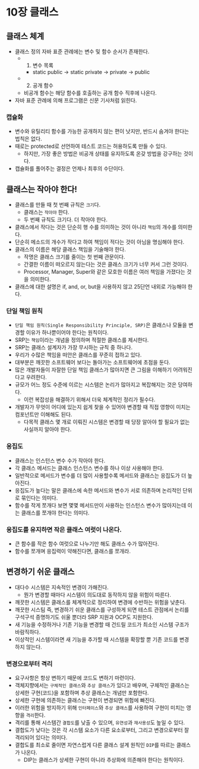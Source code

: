 # 10장 클래스

## 클래스 체계

- 클래스 정의 자바 표준 관례에는 변수 및 함수 순서가 존재한다.
  - 1. 변수 목록
    - static public -> static private -> private -> public
  - 2. 공개 함수
  - 비공개 함수는 해당 함수를 호출하는 공개 함수 직후에 나온다.
- 자바 표준 관례에 의해 프로그램은 신문 기사처럼 읽힌다.

### 캡슐화

- 변수와 유틸리티 함수를 가능한 공개하지 않는 편이 낫지만, 반드시 숨겨야 한다는 법칙은 없다.
- 때로는 protected로 선언하여 테스트 코드는 허용하도록 만들 수 있다.
  - 하지만, 가장 좋은 방법은 비공개 상태를 유지하도록 온갖 방법을 강구하는 것이다.
- 캡슐화를 풀어주는 결정은 언제나 최후의 수단이다.

## 클래스는 작아야 한다!

- 클래스를 만들 때 첫 번째 규칙은 `크기`다.
  - 클래스는 `작아야` 한다.
  - 두 번째 규칙도 크기다. 더 작아야 한다.
- 클래스에서 작다는 것은 단순히 행 수를 의미하는 것이 아니라 `책임`의 개수를 의미한다.
- 단순히 메소드의 개수가 작다고 하여 책임이 적다는 것이 아님을 명심해야 한다.
- 클래스의 이름은 해당 클래스 책임을 기술해야 한다.
  - 작명은 클래스 크기를 줄이는 첫 번째 관문이다.
  - 간결한 이름이 떠오르지 않는다는 것은 클래스 크기가 너무 커서 그런 것이다.
  - Processor, Manager, Super와 같은 모호한 이름은 여러 책임을 가졌다는 것을 의미한다.
- 클래스에 대한 설명은 if, and, or, but을 사용하지 않고 25단언 내외로 가능해야 한다.

### 단일 책임 원칙

- `단일 책임 원칙(Single Responsibility Principle, SRP)`은 클래스나 모듈을 변경할 이유가 하나뿐이어야 한다는 원칙이다.
- SRP는 `책임`이라는 개념을 정의하며 적절한 클래스를 제시한다.
- SRP는 클래스 설계자가 가장 무시하는 규칙 중 하나다.
- 우리가 수많은 책임을 떠안은 클래스를 꾸준히 접하고 있다.
- 대부분은 깨끗한 소프트웨어 보다는 돌아가는 소프트웨어에 초점을 둔다.
- 많은 개발자들이 자잘한 단일 책임 클래스가 많아지면 큰 그림을 이해하기 어려워진다고 우려한다.
- 규모가 어느 정도 수준에 이르는 시스템은 논리가 많아지고 복잡해지는 것은 당여하다.
  - 이런 복잡성을 해결하기 위해서 더욱 체계적인 정리가 필수다.
- 개발자가 무엇이 어디에 있는지 쉽게 찾을 수 있어야 변경할 때 직접 영향이 미치는 컴포넌트만 이해해도 된다.
  - 다목적 클래스 몇 개로 이뤄진 시스템은 변경할 때 당장 알아야 할 필요가 없는 사실까지 알아야 한다.

### 응집도

- 클래스는 인스턴스 변수 수가 작아야 한다.
- 각 클래스 메서드는 클래스 인스턴스 변수를 하나 이상 사용해야 한다.
- 일반적으로 메서드가 변수를 더 많이 사용할수록 메서드와 클래스는 응집도가 더 높아진다.
- 응집도가 높다는 말은 클래스에 속한 메서드와 변수가 서로 의존하며 논리적인 단위로 묶인다는 의미다.
- 함수를 작게 쪼개다 보면 몇몇 메서드만이 사용하는 인스턴스 변수가 많아지는데 이는 클래스를 쪼개야 한다는 의미다.

### 응집도를 유지하면 작은 클래스 여럿이 나온다.

- 큰 함수를 작은 함수 여럿으로 나누기만 해도 클래스 수가 많아진다.
- 함수를 쪼개며 응집력이 약해진다면, 클래스를 쪼개라.

## 변경하기 쉬운 클래스

- 대다수 시스템은 지속적인 변경이 가해진다.
  - 뭔가 변경할 때마다 시스템이 의도대로 동작하지 않을 위험이 따른다.
- 깨끗한 시스템은 클래스를 체계적으로 정리하여 변경에 수반하는 위험을 낮춘다.
- 깨끗한 시스팀 즉, 변경하기 쉬운 클래스를 구성하게 되면 테스트 관점에서 논리를 구석구석 증명하기도 쉬울 뿐더라 SRP 지원과 OCP도 지원한다.
- 새 기능을 수정하거나 기존 기능을 변경할 때 건드릴 코드가 최소인 시스템 구조가 바람직하다.
- 이상적인 시스템이라면 새 기능을 추가할 때 시스템을 확장할 뿐 기존 코드를 변경하지 않는다.

### 변경으로부터 격리

- 요구사항은 항상 변하기 때문에 코드도 변하기 마련이다.
- 객체지향에서는 `구체적인 클래스`와 `추상 클래스`가 있다고 배우며, 구체적인 클래스는 상세한 구현(코드)을 포함하며 추상 클래스는 개념만 포함한다.
- 상세한 구현에 의존하는 클래스는 구현이 변경되면 위험에 빠진다.
- 이러한 위험을 방지하기 위해 `인터페이스`와 `추상 클래스`를 사용하여 구현이 미치는 영향을 `격리`한다.
- 격리를 통해 시스템간 `결합도`를 낮출 수 있으며, `유연성`과 `재사용성`도 높일 수 있다.
- 결합도가 낮다는 것은 각 시스템 요소가 다른 요소로부터, 그리고 변경으로부터 잘 격리되어 있다는 의미다.
- 결합도를 최소로 줄이면 자연스럽게 다른 클래스 설계 원칙인 `DIP`를 따르는 클래스가 나온다.
  - DIP는 클래스가 상세한 구현이 아니라 추상화에 의존해야 한다는 원칙이다.
